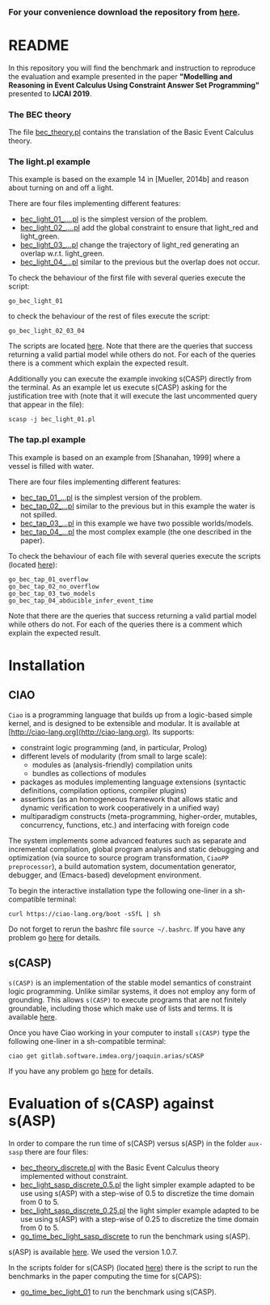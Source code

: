 ### For your convenience download the repository from [here](https://drive.google.com/open?id=1AZBLkXSWMAs6XN3IsCZH7_X9p_FEWF3e).

# README

In this repository you will find the benchmark and instruction to reproduce the evaluation and example presented in the paper __"Modelling and Reasoning in Event Calculus Using Constraint Answer Set Programming"__ presented to __IJCAI 2019__.

### The BEC theory

The file [bec_theory.pl](event-calculus/bec_theory.pl) contains the translation of the Basic Event Calculus theory.

### The light.pl example

This example is based on the example 14 in [Mueller, 2014b] and reason about turning on and off a light.

There are four files implementing different features:

* [bec\_light\_01\_....pl](event-calculus/example-light/bec_light_01.pl) is the simplest version of the problem.
* [bec\_light\_02\_....pl](event-calculus/example-light/bec_light_02.pl) add the global constraint to ensure that light\_red and light\_green.
* [bec\_light\_03\_...pl](event-calculus/example-light/bec_light_03_inconsistent.pl) change the trajectory of light\_red generating an overlap w.r.t. light\_green.
* [bec\_light\_04\_...pl](event-calculus/example-light/bec_light_04_theinconsistencedonothappens.pl) similar to the previous but the overlap does not occur.

To check the behaviour of the first file with several queries execute the script:

```
go_bec_light_01
```

to check the behaviour of the rest of files execute the script:

```
go_bec_light_02_03_04
```

The scripts are located [here](event-calculus/scripts/). Note that there are the queries that success returning a valid partial model while others do not. For each of the queries there is a comment which explain the expected result.

Additionally you can execute the example invoking s(CASP) directly from the terminal. As an example let us execute s(CASP) asking for the justification tree with (note that it will execute the last uncommented query that appear in the file):

```
scasp -j bec_light_01.pl
```

### The tap.pl example

This example is based on an example from [Shanahan, 1999] where a vessel is filled with water.

There are four files implementing different features:

* [bec\_tap\_01\_...pl](event-calculus/example-tap/bec_tap_01_overflow.pl) is the simplest version of the problem.
* [bec\_tap\_02\_...pl](event-calculus/example-tap/bec_tap_02_no_overflow.pl) similar to the previous but in this example the water is not spilled.
* [bec\_tap\_03\_...pl](event-calculus/example-tap/bec_tap_03_two_models.pl) in this example we have two possible worlds/models.
* [bec\_tap\_04\_...pl](event-calculus/example-tap/bec_tap_04_abducible_infer_event_time.pl) the most complex example (the one described in the paper).

To check the behaviour of each file with several queries execute the scripts (located [here](event-calculus/scripts/)):

```
go_bec_tap_01_overflow
go_bec_tap_02_no_overflow
go_bec_tap_03_two_models
go_bec_tap_04_abducible_infer_event_time

```

Note that there are the queries that success returning a valid partial model while others do not. For each of the queries there is a comment which explain the expected result.


# Installation

## CIAO

`Ciao` is a programming language that builds up from a logic-based simple kernel, and is designed to be extensible and modular. It is available at [http://ciao-lang.org](http://ciao-lang.org). Its supports:

* constraint logic programming (and, in particular, Prolog)
* different levels of modularity (from small to large scale):
  * modules as (analysis-friendly) compilation units
  * bundles as collections of modules
* packages as modules implementing language extensions (syntactic definitions, compilation options, compiler plugins)
* assertions (as an homogeneous framework that allows static and dynamic verification to work cooperatively in a unified way)
* multiparadigm constructs (meta-programming, higher-order, mutables, concurrency, functions, etc.) and interfacing with foreign code

The system implements some advanced features such as separate and incremental compilation, global program analysis and static debugging and optimization (via source to source program transformation, `CiaoPP preprocessor`), a build automation system, documentation generator, debugger, and (Emacs-based) development environment.

To begin the interactive installation type the following one-liner in a sh-compatible terminal:

```
curl https://ciao-lang.org/boot -sSfL | sh
```

Do not forget to rerun the bashrc file `source ~/.bashrc`. If you have any problem go [here](http://ciao-lang.org/install.html) for details.

## s(CASP)

`s(CASP)` is an implementation of the stable model semantics of
constraint logic programming. Unlike similar systems, it does not
employ any form of grounding. This allows `s(CASP)` to execute programs
that are not finitely groundable, including those which make use of
lists and terms. It is available  [here](https://gitlab.software.imdea.org/joaquin.arias/sCASP).

Once you have Ciao working in your computer to install `s(CASP)` type the following one-liner in a sh-compatible terminal:

```
ciao get gitlab.software.imdea.org/joaquin.arias/sCASP
```

If you have any problem go [here](https://gitlab.software.imdea.org/joaquin.arias/sCASP/blob/master/README.md) for details.

# Evaluation of s(CASP) against s(ASP)

In order to compare the run time of s(CASP) versus s(ASP) in the folder `aux-sasp` there are four files:

* [bec\_theory\_discrete.pl](aux-sasp/bec_theory_discrete.pl) with the Basic Event Calculus theory implemented without constraint.
* [bec\_light\_sasp\_discrete\_0.5.pl](aux-sasp/bec_light_sasp_discrete_0.5.pl) the light simpler example adapted to be use using s(ASP) with a step-wise of 0.5 to discretize the time domain from 0 to 5.
* [bec\_light\_sasp\_discrete\_0.25.pl](aux-sasp/bec_light_sasp_discrete_0.25.pl) the light simpler example adapted to be use using s(ASP) with a step-wise of 0.25 to discretize the time domain from 0 to 5.
* [go\_time\_bec\_light\_sasp\_discrete](aux-sasp/go_time_bec_light_sasp_discrete) to run the benchmark using s(ASP).

s(ASP) is available [here](https://sourceforge.net/projects/sasp-system/). We used the version 1.0.7.

In the scripts folder  for s(CASP) (located [here](event-calculus/scripts/)) there is the script to run the benchmarks in the paper computing the time for s(CAPS):

* [go\_time\_bec\_light\_01](event-calculus/scripts/go_time_bec_light_01) to run the benchmark using s(CASP).
